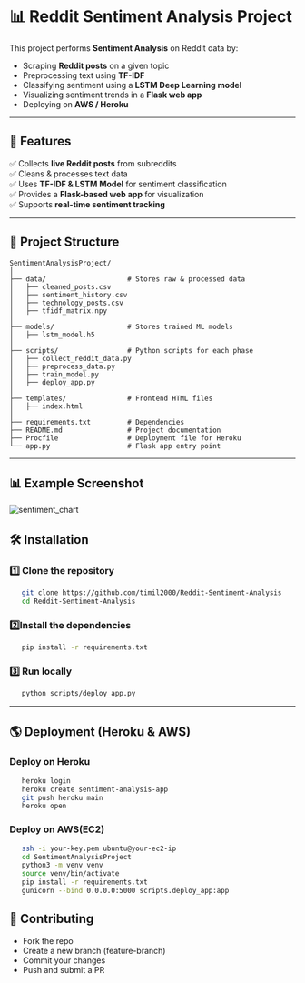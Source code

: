 # 📊 Reddit Sentiment Analysis Project

This project performs **Sentiment Analysis** on Reddit data by:
- Scraping **Reddit posts** on a given topic
- Preprocessing text using **TF-IDF**
- Classifying sentiment using a **LSTM Deep Learning model**
- Visualizing sentiment trends in a **Flask web app**
- Deploying on **AWS / Heroku**

---

## 🚀 Features
✅ Collects **live Reddit posts** from subreddits  
✅ Cleans & processes text data  
✅ Uses **TF-IDF & LSTM Model** for sentiment classification  
✅ Provides a **Flask-based web app** for visualization  
✅ Supports **real-time sentiment tracking**  

---

## 📂 Project Structure

```
SentimentAnalysisProject/
│
├── data/                    # Stores raw & processed data
│   ├── cleaned_posts.csv      
│   ├── sentiment_history.csv  
│   ├── technology_posts.csv  
│   ├── tfidf_matrix.npy      
│
├── models/                  # Stores trained ML models
│   ├── lstm_model.h5        
│
├── scripts/                 # Python scripts for each phase
│   ├── collect_reddit_data.py   
│   ├── preprocess_data.py       
│   ├── train_model.py           
│   ├── deploy_app.py            
│
├── templates/               # Frontend HTML files
│   ├── index.html
│
├── requirements.txt         # Dependencies
├── README.md                # Project documentation
├── Procfile                 # Deployment file for Heroku
└── app.py                   # Flask app entry point
```

---
## 📊 Example Screenshot
![sentiment_chart](https://github.com/user-attachments/assets/29b4b6e4-d3bd-4d9b-b2af-16d482464e8f)



## 🛠️ Installation
### **1️⃣ Clone the repository**
```bash
   git clone https://github.com/timil2000/Reddit-Sentiment-Analysis
   cd Reddit-Sentiment-Analysis
```

### **2️⃣Install the dependencies**
```bash
   pip install -r requirements.txt
```

### **3️⃣ Run locally**
```bash
   python scripts/deploy_app.py
```

---

## 🌎 Deployment (Heroku & AWS)
### Deploy on Heroku
```bash
   heroku login
   heroku create sentiment-analysis-app
   git push heroku main
   heroku open
```

### Deploy on AWS(EC2)
```bash
   ssh -i your-key.pem ubuntu@your-ec2-ip
   cd SentimentAnalysisProject
   python3 -m venv venv
   source venv/bin/activate
   pip install -r requirements.txt
   gunicorn --bind 0.0.0.0:5000 scripts.deploy_app:app
```

## 🤝 Contributing
   - Fork the repo
   - Create a new branch (feature-branch)
   - Commit your changes
   - Push and submit a PR











